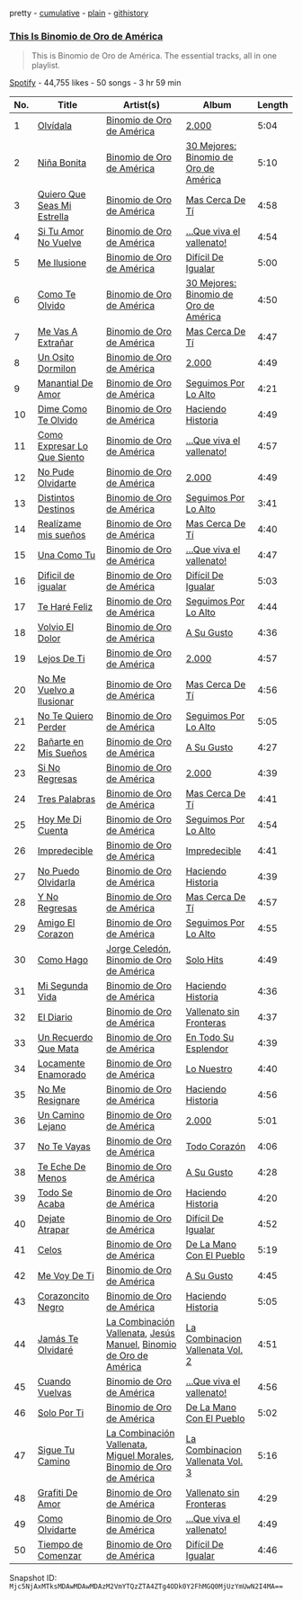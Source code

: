 pretty - [cumulative](/playlists/cumulative/37i9dQZF1DZ06evO24k9lG.md) - [plain](/playlists/plain/37i9dQZF1DZ06evO24k9lG) - [githistory](https://github.githistory.xyz/mackorone/spotify-playlist-archive/blob/main/playlists/plain/37i9dQZF1DZ06evO24k9lG)

### [This Is Binomio de Oro de América](https://open.spotify.com/playlist/37i9dQZF1DZ06evO24k9lG)

> This is Binomio de Oro de América\. The essential tracks, all in one playlist.

[Spotify](https://open.spotify.com/user/spotify) - 44,755 likes - 50 songs - 3 hr 59 min

| No. | Title | Artist(s) | Album | Length |
|---|---|---|---|---|
| 1 | [Olvídala](https://open.spotify.com/track/3QorC3YeHA1zuGHwGCmBja) | [Binomio de Oro de América](https://open.spotify.com/artist/3yHLsTJ9OZ19qwY1Q5BEQJ) | [2.000](https://open.spotify.com/album/4CS4Z7cXj4VtuqBsvECU6c) | 5:04 |
| 2 | [Niña Bonita](https://open.spotify.com/track/7LSdAF6AUKmcsUTy3747rh) | [Binomio de Oro de América](https://open.spotify.com/artist/3yHLsTJ9OZ19qwY1Q5BEQJ) | [30 Mejores: Binomio de Oro de América](https://open.spotify.com/album/1ciVNBJTfEynm4k1cjQluh) | 5:10 |
| 3 | [Quiero Que Seas Mi Estrella](https://open.spotify.com/track/7CFcADHXs2wjUxNyyoScEn) | [Binomio de Oro de América](https://open.spotify.com/artist/3yHLsTJ9OZ19qwY1Q5BEQJ) | [Mas Cerca De Tí](https://open.spotify.com/album/1n0IWcxgoJl33DyI41AtCI) | 4:58 |
| 4 | [Si Tu Amor No Vuelve](https://open.spotify.com/track/6f9wNWLVMRX9QbsStbaI4Q) | [Binomio de Oro de América](https://open.spotify.com/artist/3yHLsTJ9OZ19qwY1Q5BEQJ) | […Que viva el vallenato!](https://open.spotify.com/album/27c9RUtzsuc6OQFgLvK7AY) | 4:54 |
| 5 | [Me Ilusione](https://open.spotify.com/track/20jSoyCuEIjuq9eKCYHpLK) | [Binomio de Oro de América](https://open.spotify.com/artist/3yHLsTJ9OZ19qwY1Q5BEQJ) | [Difícil De Igualar](https://open.spotify.com/album/0v85GaHLPiTp66iZli8qGE) | 5:00 |
| 6 | [Como Te Olvido](https://open.spotify.com/track/7IbDpOVisfNkYWR07l1Y5U) | [Binomio de Oro de América](https://open.spotify.com/artist/3yHLsTJ9OZ19qwY1Q5BEQJ) | [30 Mejores: Binomio de Oro de América](https://open.spotify.com/album/1ciVNBJTfEynm4k1cjQluh) | 4:50 |
| 7 | [Me Vas A Extrañar](https://open.spotify.com/track/012cYVnGDH4YYAyKhSdIus) | [Binomio de Oro de América](https://open.spotify.com/artist/3yHLsTJ9OZ19qwY1Q5BEQJ) | [Mas Cerca De Tí](https://open.spotify.com/album/1n0IWcxgoJl33DyI41AtCI) | 4:47 |
| 8 | [Un Osito Dormilon](https://open.spotify.com/track/2kfy5uzINhvThNfTqgXNPt) | [Binomio de Oro de América](https://open.spotify.com/artist/3yHLsTJ9OZ19qwY1Q5BEQJ) | [2.000](https://open.spotify.com/album/4CS4Z7cXj4VtuqBsvECU6c) | 4:49 |
| 9 | [Manantial De Amor](https://open.spotify.com/track/7Jj7xLUrsvHCiwOsNxzPPC) | [Binomio de Oro de América](https://open.spotify.com/artist/3yHLsTJ9OZ19qwY1Q5BEQJ) | [Seguimos Por Lo Alto](https://open.spotify.com/album/5XNXhNFKS5oCCcVWKKKzR0) | 4:21 |
| 10 | [Dime Como Te Olvido](https://open.spotify.com/track/3rlwfFCQsq5GYr2XlKRltD) | [Binomio de Oro de América](https://open.spotify.com/artist/3yHLsTJ9OZ19qwY1Q5BEQJ) | [Haciendo Historia](https://open.spotify.com/album/4KHJDRsqmmLBODEC4ajvmr) | 4:49 |
| 11 | [Como Expresar Lo Que Siento](https://open.spotify.com/track/0okBbOBN9ofokXlK7uQBZu) | [Binomio de Oro de América](https://open.spotify.com/artist/3yHLsTJ9OZ19qwY1Q5BEQJ) | […Que viva el vallenato!](https://open.spotify.com/album/27c9RUtzsuc6OQFgLvK7AY) | 4:57 |
| 12 | [No Pude Olvidarte](https://open.spotify.com/track/55lwN8AEwtgdG9YDTXwKKh) | [Binomio de Oro de América](https://open.spotify.com/artist/3yHLsTJ9OZ19qwY1Q5BEQJ) | [2.000](https://open.spotify.com/album/4CS4Z7cXj4VtuqBsvECU6c) | 4:49 |
| 13 | [Distintos Destinos](https://open.spotify.com/track/3klDMS8I5WdQMD82aAhbha) | [Binomio de Oro de América](https://open.spotify.com/artist/3yHLsTJ9OZ19qwY1Q5BEQJ) | [Seguimos Por Lo Alto](https://open.spotify.com/album/5XNXhNFKS5oCCcVWKKKzR0) | 3:41 |
| 14 | [Realízame mis sueños](https://open.spotify.com/track/5uFmiw2BfcTPmjXyLzkmRk) | [Binomio de Oro de América](https://open.spotify.com/artist/3yHLsTJ9OZ19qwY1Q5BEQJ) | [Mas Cerca De Tí](https://open.spotify.com/album/1n0IWcxgoJl33DyI41AtCI) | 4:40 |
| 15 | [Una Como Tu](https://open.spotify.com/track/0EMt8VJkhRztiR2MRnjAK7) | [Binomio de Oro de América](https://open.spotify.com/artist/3yHLsTJ9OZ19qwY1Q5BEQJ) | […Que viva el vallenato!](https://open.spotify.com/album/27c9RUtzsuc6OQFgLvK7AY) | 4:47 |
| 16 | [Dificil de igualar](https://open.spotify.com/track/3vhej4TjgOt4d6OS4uMIVO) | [Binomio de Oro de América](https://open.spotify.com/artist/3yHLsTJ9OZ19qwY1Q5BEQJ) | [Difícil De Igualar](https://open.spotify.com/album/0v85GaHLPiTp66iZli8qGE) | 5:03 |
| 17 | [Te Haré Feliz](https://open.spotify.com/track/4Con9ddUgt05U6Ea5QY0tC) | [Binomio de Oro de América](https://open.spotify.com/artist/3yHLsTJ9OZ19qwY1Q5BEQJ) | [Seguimos Por Lo Alto](https://open.spotify.com/album/5XNXhNFKS5oCCcVWKKKzR0) | 4:44 |
| 18 | [Volvio El Dolor](https://open.spotify.com/track/2SV9OTkT0LZGCrGFY7cr1f) | [Binomio de Oro de América](https://open.spotify.com/artist/3yHLsTJ9OZ19qwY1Q5BEQJ) | [A Su Gusto](https://open.spotify.com/album/2vAJSOQt8Fa6yOSYqQcXQS) | 4:36 |
| 19 | [Lejos De Ti](https://open.spotify.com/track/4RdZtnUWiuSPTsirLtZxIz) | [Binomio de Oro de América](https://open.spotify.com/artist/3yHLsTJ9OZ19qwY1Q5BEQJ) | [2.000](https://open.spotify.com/album/4CS4Z7cXj4VtuqBsvECU6c) | 4:57 |
| 20 | [No Me Vuelvo a Ilusionar](https://open.spotify.com/track/4hgX90wBttJ4VZeSXEWJ6P) | [Binomio de Oro de América](https://open.spotify.com/artist/3yHLsTJ9OZ19qwY1Q5BEQJ) | [Mas Cerca De Tí](https://open.spotify.com/album/1n0IWcxgoJl33DyI41AtCI) | 4:56 |
| 21 | [No Te Quiero Perder](https://open.spotify.com/track/0OF0Y4tv6s2mWWOmVzUAMA) | [Binomio de Oro de América](https://open.spotify.com/artist/3yHLsTJ9OZ19qwY1Q5BEQJ) | [Seguimos Por Lo Alto](https://open.spotify.com/album/5XNXhNFKS5oCCcVWKKKzR0) | 5:05 |
| 22 | [Bañarte en Mis Sueños](https://open.spotify.com/track/6oIuJKZdgjmkqVLtdkgAss) | [Binomio de Oro de América](https://open.spotify.com/artist/3yHLsTJ9OZ19qwY1Q5BEQJ) | [A Su Gusto](https://open.spotify.com/album/2vAJSOQt8Fa6yOSYqQcXQS) | 4:27 |
| 23 | [Si No Regresas](https://open.spotify.com/track/57GGPAQbF9q2byE6GEbHds) | [Binomio de Oro de América](https://open.spotify.com/artist/3yHLsTJ9OZ19qwY1Q5BEQJ) | [2.000](https://open.spotify.com/album/4CS4Z7cXj4VtuqBsvECU6c) | 4:39 |
| 24 | [Tres Palabras](https://open.spotify.com/track/1PM7WVCkmMmsWnnbh54FqC) | [Binomio de Oro de América](https://open.spotify.com/artist/3yHLsTJ9OZ19qwY1Q5BEQJ) | [Mas Cerca De Tí](https://open.spotify.com/album/1n0IWcxgoJl33DyI41AtCI) | 4:41 |
| 25 | [Hoy Me Di Cuenta](https://open.spotify.com/track/3jz0yIwy75UoCgyNMwlVT9) | [Binomio de Oro de América](https://open.spotify.com/artist/3yHLsTJ9OZ19qwY1Q5BEQJ) | [Seguimos Por Lo Alto](https://open.spotify.com/album/5XNXhNFKS5oCCcVWKKKzR0) | 4:54 |
| 26 | [Impredecible](https://open.spotify.com/track/0cNy83OqUpNDJ0OfHcoodK) | [Binomio de Oro de América](https://open.spotify.com/artist/3yHLsTJ9OZ19qwY1Q5BEQJ) | [Impredecible](https://open.spotify.com/album/2SDcMM27B25Z4ZHfkcVqA0) | 4:41 |
| 27 | [No Puedo Olvidarla](https://open.spotify.com/track/1fbGlN6KJzmelg4tCSs2ck) | [Binomio de Oro de América](https://open.spotify.com/artist/3yHLsTJ9OZ19qwY1Q5BEQJ) | [Haciendo Historia](https://open.spotify.com/album/4KHJDRsqmmLBODEC4ajvmr) | 4:39 |
| 28 | [Y No Regresas](https://open.spotify.com/track/2jnRsLF9SldwnS129Utsqi) | [Binomio de Oro de América](https://open.spotify.com/artist/3yHLsTJ9OZ19qwY1Q5BEQJ) | [Mas Cerca De Tí](https://open.spotify.com/album/1n0IWcxgoJl33DyI41AtCI) | 4:57 |
| 29 | [Amigo El Corazon](https://open.spotify.com/track/4N4HpuGlzf9lOmVTvrta2K) | [Binomio de Oro de América](https://open.spotify.com/artist/3yHLsTJ9OZ19qwY1Q5BEQJ) | [Seguimos Por Lo Alto](https://open.spotify.com/album/5XNXhNFKS5oCCcVWKKKzR0) | 4:55 |
| 30 | [Como Hago](https://open.spotify.com/track/61PSeaG0rMXe7KYfmLpXir) | [Jorge Celedón](https://open.spotify.com/artist/7rNbdH4pgrnwguvzxhA2Ek), [Binomio de Oro de América](https://open.spotify.com/artist/3yHLsTJ9OZ19qwY1Q5BEQJ) | [Solo Hits](https://open.spotify.com/album/0TuwCPLmXFqqbbeVuQjAR3) | 4:49 |
| 31 | [Mi Segunda Vida](https://open.spotify.com/track/2aRFBt9T9HrNAjP5pwl8wd) | [Binomio de Oro de América](https://open.spotify.com/artist/3yHLsTJ9OZ19qwY1Q5BEQJ) | [Haciendo Historia](https://open.spotify.com/album/4KHJDRsqmmLBODEC4ajvmr) | 4:36 |
| 32 | [El Diario](https://open.spotify.com/track/53Gc3Ruoh4VXdhl7LxxfVF) | [Binomio de Oro de América](https://open.spotify.com/artist/3yHLsTJ9OZ19qwY1Q5BEQJ) | [Vallenato sin Fronteras](https://open.spotify.com/album/6TQF1j65iXgZu90zgTWCnw) | 4:37 |
| 33 | [Un Recuerdo Que Mata](https://open.spotify.com/track/6olio6TmfjrE5Jmnq3F1VV) | [Binomio de Oro de América](https://open.spotify.com/artist/3yHLsTJ9OZ19qwY1Q5BEQJ) | [En Todo Su Esplendor](https://open.spotify.com/album/2yPa1lc5cCJ3YMYZHcbh5v) | 4:39 |
| 34 | [Locamente Enamorado](https://open.spotify.com/track/6S4mHl2osunAmz5vx928tH) | [Binomio de Oro de América](https://open.spotify.com/artist/3yHLsTJ9OZ19qwY1Q5BEQJ) | [Lo Nuestro](https://open.spotify.com/album/3jUFTOiJjPAVAgCdz2NipN) | 4:40 |
| 35 | [No Me Resignare](https://open.spotify.com/track/0bmLUt1Gt466W82eREpJsH) | [Binomio de Oro de América](https://open.spotify.com/artist/3yHLsTJ9OZ19qwY1Q5BEQJ) | [Haciendo Historia](https://open.spotify.com/album/4KHJDRsqmmLBODEC4ajvmr) | 4:56 |
| 36 | [Un Camino Lejano](https://open.spotify.com/track/34dXtfHp5Zf8TV4dwqXGGg) | [Binomio de Oro de América](https://open.spotify.com/artist/3yHLsTJ9OZ19qwY1Q5BEQJ) | [2.000](https://open.spotify.com/album/4CS4Z7cXj4VtuqBsvECU6c) | 5:01 |
| 37 | [No Te Vayas](https://open.spotify.com/track/235RP8gmp1yl5wWvp9oLh7) | [Binomio de Oro de América](https://open.spotify.com/artist/3yHLsTJ9OZ19qwY1Q5BEQJ) | [Todo Corazón](https://open.spotify.com/album/6IJ6INX6TF29ZLLCXLpfbD) | 4:06 |
| 38 | [Te Eche De Menos](https://open.spotify.com/track/6lz3DX7t2AxSEHqTsOSyE6) | [Binomio de Oro de América](https://open.spotify.com/artist/3yHLsTJ9OZ19qwY1Q5BEQJ) | [A Su Gusto](https://open.spotify.com/album/2vAJSOQt8Fa6yOSYqQcXQS) | 4:28 |
| 39 | [Todo Se Acaba](https://open.spotify.com/track/7yRdBOPaGYhvHFMXbVJCPj) | [Binomio de Oro de América](https://open.spotify.com/artist/3yHLsTJ9OZ19qwY1Q5BEQJ) | [Haciendo Historia](https://open.spotify.com/album/4KHJDRsqmmLBODEC4ajvmr) | 4:20 |
| 40 | [Dejate Atrapar](https://open.spotify.com/track/55FtrIkYrKHAhQsCzPdn3e) | [Binomio de Oro de América](https://open.spotify.com/artist/3yHLsTJ9OZ19qwY1Q5BEQJ) | [Difícil De Igualar](https://open.spotify.com/album/0v85GaHLPiTp66iZli8qGE) | 4:52 |
| 41 | [Celos](https://open.spotify.com/track/0ZrddFVnZp5galGScp8NK5) | [Binomio de Oro de América](https://open.spotify.com/artist/3yHLsTJ9OZ19qwY1Q5BEQJ) | [De La Mano Con El Pueblo](https://open.spotify.com/album/5nCKUZvev5ocWCIICjFvO8) | 5:19 |
| 42 | [Me Voy De Ti](https://open.spotify.com/track/3IJfVcDe4tZlLAPpEPuGvs) | [Binomio de Oro de América](https://open.spotify.com/artist/3yHLsTJ9OZ19qwY1Q5BEQJ) | [A Su Gusto](https://open.spotify.com/album/2vAJSOQt8Fa6yOSYqQcXQS) | 4:45 |
| 43 | [Corazoncito Negro](https://open.spotify.com/track/2uYOWiJbJmDcqCxIAuiWkB) | [Binomio de Oro de América](https://open.spotify.com/artist/3yHLsTJ9OZ19qwY1Q5BEQJ) | [Haciendo Historia](https://open.spotify.com/album/4KHJDRsqmmLBODEC4ajvmr) | 5:05 |
| 44 | [Jamás Te Olvidaré](https://open.spotify.com/track/7DnAvmdF8AxO6jdT1dNRON) | [La Combinación Vallenata](https://open.spotify.com/artist/2Rerw09apss0UagVOvRNya), [Jesús Manuel](https://open.spotify.com/artist/1XLwJzZGjXyXjIz9s11R4Z), [Binomio de Oro de América](https://open.spotify.com/artist/3yHLsTJ9OZ19qwY1Q5BEQJ) | [La Combinacion Vallenata Vol\. 2](https://open.spotify.com/album/4uPNCk5oi9NViVt6nic6cl) | 4:51 |
| 45 | [Cuando Vuelvas](https://open.spotify.com/track/4DIUQD8fBn7ondOghonHa8) | [Binomio de Oro de América](https://open.spotify.com/artist/3yHLsTJ9OZ19qwY1Q5BEQJ) | […Que viva el vallenato!](https://open.spotify.com/album/27c9RUtzsuc6OQFgLvK7AY) | 4:56 |
| 46 | [Solo Por Ti](https://open.spotify.com/track/5biz82cvckw47XRp26iJwT) | [Binomio de Oro de América](https://open.spotify.com/artist/3yHLsTJ9OZ19qwY1Q5BEQJ) | [De La Mano Con El Pueblo](https://open.spotify.com/album/5nCKUZvev5ocWCIICjFvO8) | 5:02 |
| 47 | [Sigue Tu Camino](https://open.spotify.com/track/1Ku8R7GC0hwdtzLiMyxLv8) | [La Combinación Vallenata](https://open.spotify.com/artist/2Rerw09apss0UagVOvRNya), [Miguel Morales](https://open.spotify.com/artist/1viot8lL4r3cgRLb2hBUri), [Binomio de Oro de América](https://open.spotify.com/artist/3yHLsTJ9OZ19qwY1Q5BEQJ) | [La Combinacion Vallenata Vol\. 3](https://open.spotify.com/album/3YvmSceIoFKWBoUPb2VciJ) | 5:16 |
| 48 | [Grafiti De Amor](https://open.spotify.com/track/2FHxgJPddTyNKFU8UNXEg8) | [Binomio de Oro de América](https://open.spotify.com/artist/3yHLsTJ9OZ19qwY1Q5BEQJ) | [Vallenato sin Fronteras](https://open.spotify.com/album/6TQF1j65iXgZu90zgTWCnw) | 4:29 |
| 49 | [Como Olvidarte](https://open.spotify.com/track/7pt07GWL2dIwCXyf5mlo4A) | [Binomio de Oro de América](https://open.spotify.com/artist/3yHLsTJ9OZ19qwY1Q5BEQJ) | […Que viva el vallenato!](https://open.spotify.com/album/27c9RUtzsuc6OQFgLvK7AY) | 4:49 |
| 50 | [Tiempo de Comenzar](https://open.spotify.com/track/2e3EIY28lGzZih4bZdgUPw) | [Binomio de Oro de América](https://open.spotify.com/artist/3yHLsTJ9OZ19qwY1Q5BEQJ) | [Difícil De Igualar](https://open.spotify.com/album/0v85GaHLPiTp66iZli8qGE) | 4:46 |

Snapshot ID: `Mjc5NjAxMTksMDAwMDAwMDAzM2VmYTQzZTA4ZTg4ODk0Y2FhMGQ0MjUzYmUwN2I4MA==`
